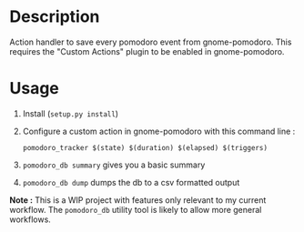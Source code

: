 # Description

Action handler to save every pomodoro event from gnome-pomodoro. This requires the "Custom Actions" plugin to be enabled in gnome-pomodoro.

# Usage

1. Install (`setup.py install`)
2. Configure a custom action in gnome-pomodoro with this command line :
    ```
    pomodoro_tracker $(state) $(duration) $(elapsed) $(triggers)
    ```

3. `pomodoro_db summary` gives you a basic summary
4. `pomodoro_db dump` dumps the db to a csv formatted output


__Note :__ This is a WIP project with features only relevant to my current workflow. The `pomodoro_db` utility tool is likely to allow more general workflows.
